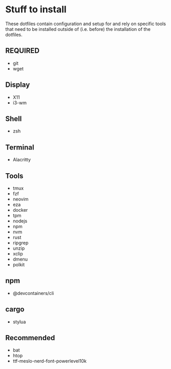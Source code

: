 # Stuff to install

These dotfiles contain configuration and setup for and rely on specific tools
that need to be installed outside of (i.e. before) the installation of the dotfiles.

## REQUIRED

- git
- wget

## Display

- X11
- i3-wm

## Shell

- zsh

## Terminal

- Alacritty

## Tools

- tmux
- fzf
- neovim
- eza
- docker
- tpm
- nodejs
- npm
- nvm
- rust
- ripgrep
- unzip
- xclip
- dmenu
- polkit

## npm

- @devcontainers/cli

## cargo

- stylua

## Recommended

- bat
- htop
- ttf-meslo-nerd-font-powerlevel10k
